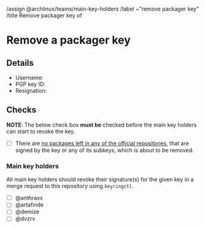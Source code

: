 <!--
This template is used when an existing packager PGP public key needs to be removed from the distribution's keyring.
It is used by users with a valid main key or a valid packager key.

NOTE: All comment sections with a MODIFY note need to be edited.
-->

/assign @archlinux/teams/main-key-holders
/label ~"remove packager key"
/title Remove packager key of <!-- MODIFY: Add packager key holder's username -->

<!-- Please do not remove the above quick actions, which automatically label the issue and assign relevant users. -->

# Remove a packager key

## Details

- Username: <!-- MODIFY: Add the @-prefixed username -->
- PGP key ID: <!-- MODIFY: Add the output of `gpg --keyid-format long --list-key <PACKAGER KEY UID> | sed -n '2p' | tr -d ' '` here -->
- Resignation: <!-- MODIFY: Link to resignation of key holder -->

## Checks

**NOTE**: The below check box **must be** checked before the main key holders can start to revoke the key.

- [ ] There are [no packages left in any of the official repositories], that are signed by the key or any of its subkeys, which is about to be removed.

### Main key holders

All main key holders should revoke their signature(s) for the given key in a merge request to this repository using `keyringctl`.

- [ ] @anthraxx
- [ ] @artafinde
- [ ] @demize
- [ ] @dvzrv

[no packages left in any of the official repositories]: https://gitlab.archlinux.org/archlinux/archlinux-keyring/-/wikis/workflows/Find-packages-signed-by-a-key
